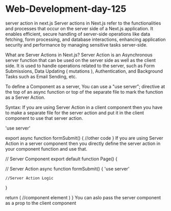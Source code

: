 # Web-Development-day-125
server action in next.js
Server actions in Next.js refer to the functionalities and processes that occur on the server side of a Next.js application. It enables efficient, secure handling of server-side operations like data fetching, form processing, and database interactions, enhancing application security and performance by managing sensitive tasks server-side.

What are Server Actions in Next.js?
Server Action is an Asynchronous server function that can be used on the server side as well as the client side. It is used to handle operations related to the server, such as Form Submissions, Data Updating ( mutations ), Authentication, and Background Tasks such as Email Sending, etc.

To define a Component as a server, You can use a "use server"; directive at the top of an async function or top of the separate file to mark the function as a Server Action.

Syntax:
If you are using Server Action in a client component then you have to make a separate file for the server action and put it in the client component to use that server action.

'use server'
 
export async function formSubmit() {
//other code
}
If you are using Server Action in a server component then you directly define the server action in your component function and use that.

// Server Component
export default function Page() {

  // Server Action
  async function formSubmit() {
    'use server'
 
    //Server Action Logic
  }
 
  return (
    //component element
  )
}
You can aslo pass the server component as a prop to the client component

<SomeClientComponent action={serverAction}  />
